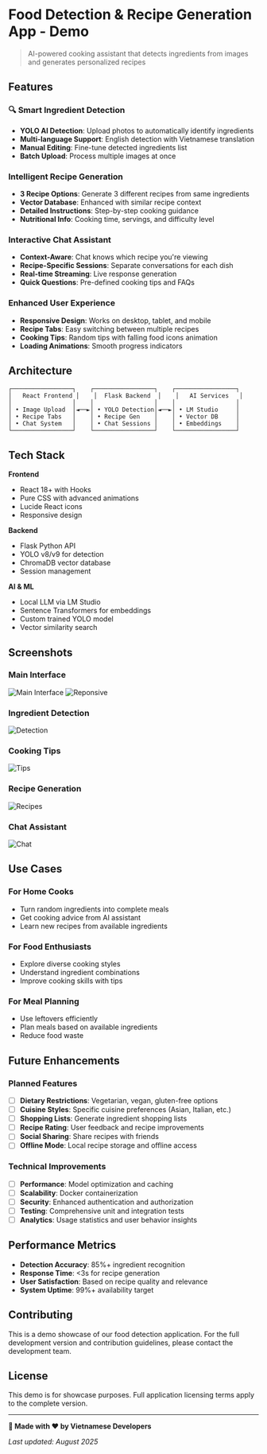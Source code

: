 # Food Detection & Recipe Generation App - Demo

> AI-powered cooking assistant that detects ingredients from images and generates personalized recipes

## Features

### 🔍 Smart Ingredient Detection
- **YOLO AI Detection**: Upload photos to automatically identify ingredients
- **Multi-language Support**: English detection with Vietnamese translation
- **Manual Editing**: Fine-tune detected ingredients list
- **Batch Upload**: Process multiple images at once

### Intelligent Recipe Generation
- **3 Recipe Options**: Generate 3 different recipes from same ingredients
- **Vector Database**: Enhanced with similar recipe context
- **Detailed Instructions**: Step-by-step cooking guidance
- **Nutritional Info**: Cooking time, servings, and difficulty level

### Interactive Chat Assistant
- **Context-Aware**: Chat knows which recipe you're viewing
- **Recipe-Specific Sessions**: Separate conversations for each dish
- **Real-time Streaming**: Live response generation
- **Quick Questions**: Pre-defined cooking tips and FAQs

### Enhanced User Experience
- **Responsive Design**: Works on desktop, tablet, and mobile
- **Recipe Tabs**: Easy switching between multiple recipes
- **Cooking Tips**: Random tips with falling food icons animation
- **Loading Animations**: Smooth progress indicators

## Architecture

```
┌─────────────────┐    ┌─────────────────┐    ┌─────────────────┐
│   React Frontend │    │  Flask Backend  │    │   AI Services   │
│                 │    │                 │    │                 │
│ • Image Upload  │◄──►│ • YOLO Detection│◄──►│ • LM Studio     │
│ • Recipe Tabs   │    │ • Recipe Gen    │    │ • Vector DB     │
│ • Chat System   │    │ • Chat Sessions │    │ • Embeddings    │
└─────────────────┘    └─────────────────┘    └─────────────────┘
```

## Tech Stack

**Frontend**
- React 18+ with Hooks
- Pure CSS with advanced animations
- Lucide React icons
- Responsive design

**Backend** 
- Flask Python API
- YOLO v8/v9 for detection
- ChromaDB vector database
- Session management

**AI & ML**
- Local LLM via LM Studio
- Sentence Transformers for embeddings
- Custom trained YOLO model
- Vector similarity search

## Screenshots

### Main Interface
![Main Interface](./screenshots/main-interface.png)
![Reponsive](./screenshots/responsive-design.png)

### Ingredient Detection  
![Detection](./screenshots/detection-process.png)

### Cooking Tips
![Tips](./screenshots/cooking-tips.png)

### Recipe Generation
![Recipes](./screenshots/multiple-recipes.png)

### Chat Assistant
![Chat](./screenshots/chat-system.png)

## Use Cases

### For Home Cooks
- Turn random ingredients into complete meals
- Get cooking advice from AI assistant
- Learn new recipes from available ingredients

### For Food Enthusiasts  
- Explore diverse cooking styles
- Understand ingredient combinations
- Improve cooking skills with tips

### For Meal Planning
- Use leftovers efficiently
- Plan meals based on available ingredients
- Reduce food waste

## Future Enhancements

### Planned Features
- [ ] **Dietary Restrictions**: Vegetarian, vegan, gluten-free options
- [ ] **Cuisine Styles**: Specific cuisine preferences (Asian, Italian, etc.)
- [ ] **Shopping Lists**: Generate ingredient shopping lists
- [ ] **Recipe Rating**: User feedback and recipe improvements
- [ ] **Social Sharing**: Share recipes with friends
- [ ] **Offline Mode**: Local recipe storage and offline access

### Technical Improvements
- [ ] **Performance**: Model optimization and caching
- [ ] **Scalability**: Docker containerization
- [ ] **Security**: Enhanced authentication and authorization
- [ ] **Testing**: Comprehensive unit and integration tests
- [ ] **Analytics**: Usage statistics and user behavior insights

## Performance Metrics

- **Detection Accuracy**: 85%+ ingredient recognition
- **Response Time**: <3s for recipe generation
- **User Satisfaction**: Based on recipe quality and relevance
- **System Uptime**: 99%+ availability target

## Contributing

This is a demo showcase of our food detection application. For the full development version and contribution guidelines, please contact the development team.

## License

This demo is for showcase purposes. Full application licensing terms apply to the complete version.

---

**🍳 Made with ❤️ by Vietnamese Developers**

*Last updated: August 2025*
